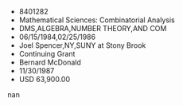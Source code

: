 
* 8401282
* Mathematical Sciences: Combinatorial Analysis
* DMS,ALGEBRA,NUMBER THEORY,AND COM
* 06/15/1984,02/25/1986
* Joel Spencer,NY,SUNY at Stony Brook
* Continuing Grant
* Bernard McDonald
* 11/30/1987
* USD 63,900.00

nan
